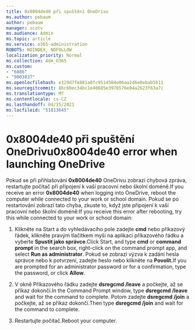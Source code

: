 ```yaml
---
title: 0x8004de40 při spuštění OneDrivu
ms.author: pebaum
author: pebaum
manager: scotv
ms.audience: Admin
ms.topic: article
ms.service: o365-administration
ROBOTS: NOINDEX, NOFOLLOW
localization_priority: Normal
ms.collection: Adm_O365
ms.custom:
- "6886"
- "9003837"
ms.openlocfilehash: e329d7fe881a0fc9514584e06aa2d6e8ebab5b11
ms.sourcegitcommit: 8bc60ec34bc1e40685e3976576e04a2623f63a7c
ms.translationtype: MT
ms.contentlocale: cs-CZ
ms.lasthandoff: 04/15/2021
ms.locfileid: "51813645"
---
```

# <a name="0x8004de40-error-when-launching-onedrive"></a><span data-ttu-id="c981a-102">0x8004de40 při spuštění OneDrivu</span><span class="sxs-lookup"><span data-stu-id="c981a-102">0x8004de40 error when launching OneDrive</span></span>

<span data-ttu-id="c981a-103">Pokud se při přihlašování **0x8004de40** OneDrivu zobrazí chybová zpráva, restartujte počítač při připojení k vaší pracovní nebo školní doméně.</span><span class="sxs-lookup"><span data-stu-id="c981a-103">If you receive an error **0x8004de40** when  logging into OneDrive, reboot the computer while connected to your work or school domain.</span></span> <span data-ttu-id="c981a-104">Pokud se po restartování zobrazí tato chyba, zkuste to, když jste připojení k vaší pracovní nebo školní doméně:</span><span class="sxs-lookup"><span data-stu-id="c981a-104">If you receive this error after rebooting, try this while connected to your work or school domain:</span></span>

1. <span data-ttu-id="c981a-105">Klikněte na Start a  do vyhledávacího pole zadejte **cmd** nebo příkazový řádek, klikněte pravým tlačítkem myši na aplikaci příkazového řádku a vyberte **Spustit jako správce**.</span><span class="sxs-lookup"><span data-stu-id="c981a-105">Click Start, and type **cmd** or **command prompt**  in the search  box, right-click on the command prompt app, and select  **Run as administrator**.</span></span> <span data-ttu-id="c981a-106">Pokud se zobrazí výzva k zadání hesla správce nebo k potvrzení, zadejte heslo nebo klikněte na **Povolit.**</span><span class="sxs-lookup"><span data-stu-id="c981a-106">If you are prompted for an administrator password or for a confirmation, type the password, or click **Allow**.</span></span>  

2. <span data-ttu-id="c981a-107">V okně Příkazového řádku zadejte **dsregcmd /leave**  a počkejte, až se příkaz dokončí.</span><span class="sxs-lookup"><span data-stu-id="c981a-107">In the Command Prompt window, type **dsregcmd /leave**  and wait for the command to complete.</span></span> <span data-ttu-id="c981a-108">Potom zadejte **dsregcmd /join** a počkejte, až se příkaz dokončí.</span><span class="sxs-lookup"><span data-stu-id="c981a-108">Then type **dsregcmd /join** and wait for the command to complete.</span></span>
3. <span data-ttu-id="c981a-109">Restartujte počítač.</span><span class="sxs-lookup"><span data-stu-id="c981a-109">Reboot your computer.</span></span>
